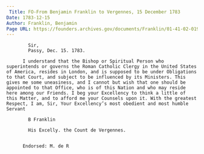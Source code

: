 ```yaml
---
 Title: FO-From Benjamin Franklin to Vergennes, 15 December 1783
Date: 1783-12-15
Author: Franklin, Benjamin
Page URL: https://founders.archives.gov/documents/Franklin/01-41-02-0199
---
```


          
            Sir,
            Passy, Dec. 15. 1783.
          
          I understand that the Bishop or Spiritual Person who superintends or governs the Roman Catholic Clergy in the United States of America, resides in London, and is supposed to be under Obligations to that Court, and subject to be influenced by its Ministers. This gives me some uneasiness, and I cannot but wish that one should be appointed to that Office, who is of this Nation and who may reside here among our Friends. I beg your Excellency to think a little of this Matter, and to afford me your Counsels upon it. With the greatest Respect, I am, Sir, Your Excellency’s most obedient and most humble Servant
          
            B Franklin
            
            His Excelly. the Count de Vergennes.
          
         
          Endorsed: M. de R
        
